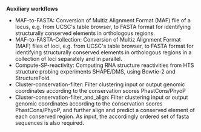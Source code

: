 **Auxiliary workflows**
- MAF-to-FASTA: Conversion of Multiz Alignment Format (MAF) file of a locus, e.g. from UCSC's table browser, to FASTA format for identifying structurally conserved elements in orthologous regions.
- MAF-to-FASTA-Collection: Conversion of Multiz Alignment Format (MAF) files of loci, e.g. from UCSC's table browser, to FASTA format for identifying structurally conserved elements in orthologous regions in a collection of loci separately and in parallel.
- Compute-SP-reactivity: Computing RNA structure reactivities from HTS structure probing experiments SHAPE/DMS, using Bowtie-2 and StructureFold.
- Cluster-conservation-filter: Filter clustering input or output genomic coordinates according to the conservation scores PhastCons/PhyoP
- Cluster-conservation-filter_and_align: Filter clustering input or output genomic coordinates according to the conservation scores PhastCons/PhyoP, and further align and predict a conserved element of each conserved region. As input, the accordingly ordered set of fasta sequences is also required.
